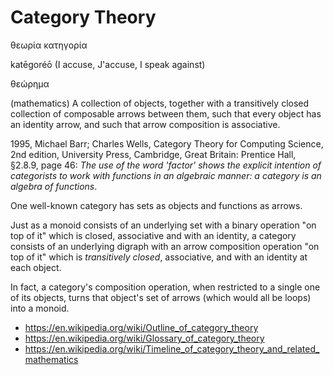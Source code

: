 # Category Theory

θεωρία κατηγορία

katēgoréō (I accuse, J'accuse, I speak against)

θεώρημα

(mathematics) A collection of objects, together with a transitively closed collection of composable arrows between them, such that every object has an identity arrow, and such that arrow composition is associative.

1995, Michael Barr; Charles Wells, Category Theory for Computing Science, 2nd edition, University Press, Cambridge, Great Britain: Prentice Hall, §2.8.9, page 46: *The use of the word 'factor' shows the explicit intention of categorists to work with functions in an algebraic manner: a category is an algebra of functions*.

One well-known category has sets as objects and functions as arrows.

Just as a monoid consists of an underlying set with a binary operation "on top of it" which is closed, associative and with an identity, a category consists of an underlying digraph with an arrow composition operation "on top of it" which is *transitively closed*, associative, and with an identity at each object.

In fact, a category's composition operation, when restricted to a single one of its objects, turns that object's set of arrows (which would all be loops) into a monoid.

* https://en.wikipedia.org/wiki/Outline_of_category_theory
* https://en.wikipedia.org/wiki/Glossary_of_category_theory
* https://en.wikipedia.org/wiki/Timeline_of_category_theory_and_related_mathematics
